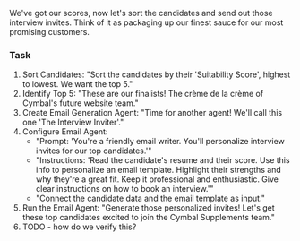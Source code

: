 We've got our scores, now let's sort the candidates and send out those interview invites. Think of it as packaging up our finest sauce for our most promising customers.

### Task

1. Sort Candidates: "Sort the candidates by their 'Suitability Score', highest to lowest. We want the top 5."
2. Identify Top 5: "These are our finalists! The crème de la crème of Cymbal's future website team."
3. Create Email Generation Agent: "Time for another agent! We'll call this one 'The Interview Inviter'."
4. Configure Email Agent:
    * "Prompt: 'You're a friendly email writer. You'll personalize interview invites for our top candidates.'"
    * "Instructions: 'Read the candidate's resume and their score. Use this info to personalize an email template. Highlight their strengths and why they're a great fit. Keep it professional and enthusiastic. Give clear instructions on how to book an interview.'"
    * "Connect the candidate data and the email template as input."
5. Run the Email Agent: "Generate those personalized invites! Let's get these top candidates excited to join the Cymbal Supplements team."
6. TODO - how do we verify this?
